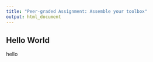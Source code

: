 ```yaml
---
title: "Peer-graded Assignment: Assemble your toolbox"
output: html_document
---
```


## Hello World

hello


